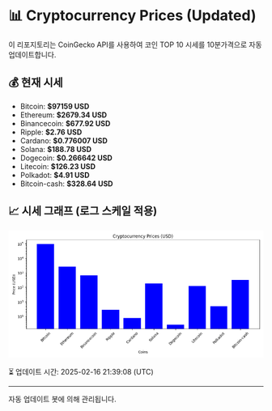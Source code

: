 
# 📊 Cryptocurrency Prices (Updated)

이 리포지토리는 CoinGecko API를 사용하여 코인 TOP 10 시세를 10분가격으로 자동 업데이트합니다.

## 💰 현재 시세
- Bitcoin: **$97159 USD**
- Ethereum: **$2679.34 USD**
- Binancecoin: **$677.92 USD**
- Ripple: **$2.76 USD**
- Cardano: **$0.776007 USD**
- Solana: **$188.78 USD**
- Dogecoin: **$0.266642 USD**
- Litecoin: **$126.23 USD**
- Polkadot: **$4.91 USD**
- Bitcoin-cash: **$328.64 USD**

## 📈 시세 그래프 (로그 스케일 적용)
![Crypto Prices](crypto_prices.png)

⏳ 업데이트 시간: 2025-02-16 21:39:08 (UTC)

---
자동 업데이트 봇에 의해 관리됩니다.
